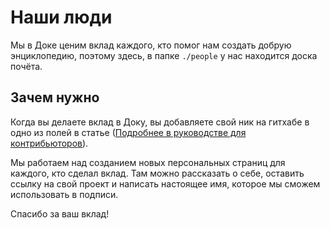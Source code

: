 # Наши люди

Мы в Доке ценим вклад каждого, кто помог нам создать добрую энциклопедию, поэтому здесь, в папке `./people` у нас находится доска почёта. 

## Зачем нужно

Когда вы делаете вклад в Доку, вы добавляете свой ник на гитхабе в одно из полей в статье ([Подробнее в руководстве для контрибьюторов](../docs/contributing.md)). 

Мы работаем над созданием новых персональных страниц для каждого, кто сделал вклад. Там можно рассказать о себе, оставить ссылку на свой проект и написать настоящее имя, которое мы сможем использовать в подписи. 

Спасибо за ваш вклад!